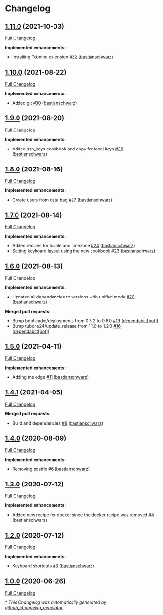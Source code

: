 # Changelog

## [1.11.0](https://github.com/codenamephp/chef.workstation.chef/tree/1.11.0) (2021-10-03)

[Full Changelog](https://github.com/codenamephp/chef.workstation.chef/compare/1.10.0...1.11.0)

**Implemented enhancements:**

- Installing Tabnine extension [\#32](https://github.com/codenamephp/chef.workstation.chef/pull/32) ([bastianschwarz](https://github.com/bastianschwarz))

## [1.10.0](https://github.com/codenamephp/chef.workstation.chef/tree/1.10.0) (2021-08-22)

[Full Changelog](https://github.com/codenamephp/chef.workstation.chef/compare/1.9.0...1.10.0)

**Implemented enhancements:**

- Added git [\#30](https://github.com/codenamephp/chef.workstation.chef/pull/30) ([bastianschwarz](https://github.com/bastianschwarz))

## [1.9.0](https://github.com/codenamephp/chef.workstation.chef/tree/1.9.0) (2021-08-20)

[Full Changelog](https://github.com/codenamephp/chef.workstation.chef/compare/1.8.0...1.9.0)

**Implemented enhancements:**

- Added ssh\_keys cookbook and copy for local keys [\#28](https://github.com/codenamephp/chef.workstation.chef/pull/28) ([bastianschwarz](https://github.com/bastianschwarz))

## [1.8.0](https://github.com/codenamephp/chef.workstation.chef/tree/1.8.0) (2021-08-16)

[Full Changelog](https://github.com/codenamephp/chef.workstation.chef/compare/1.7.0...1.8.0)

**Implemented enhancements:**

- Create users from data bag [\#27](https://github.com/codenamephp/chef.workstation.chef/pull/27) ([bastianschwarz](https://github.com/bastianschwarz))

## [1.7.0](https://github.com/codenamephp/chef.workstation.chef/tree/1.7.0) (2021-08-14)

[Full Changelog](https://github.com/codenamephp/chef.workstation.chef/compare/1.6.0...1.7.0)

**Implemented enhancements:**

- Added recipes for locale and timezone [\#24](https://github.com/codenamephp/chef.workstation.chef/pull/24) ([bastianschwarz](https://github.com/bastianschwarz))
- Setting keyboard layout using the new cookbook [\#23](https://github.com/codenamephp/chef.workstation.chef/pull/23) ([bastianschwarz](https://github.com/bastianschwarz))

## [1.6.0](https://github.com/codenamephp/chef.workstation.chef/tree/1.6.0) (2021-08-13)

[Full Changelog](https://github.com/codenamephp/chef.workstation.chef/compare/1.5.0...1.6.0)

**Implemented enhancements:**

- Updated all dependencies to versions with unified mode [\#20](https://github.com/codenamephp/chef.workstation.chef/pull/20) ([bastianschwarz](https://github.com/bastianschwarz))

**Merged pull requests:**

- Bump bobheadxi/deployments from 0.5.2 to 0.6.0 [\#19](https://github.com/codenamephp/chef.workstation.chef/pull/19) ([dependabot[bot]](https://github.com/apps/dependabot))
- Bump tubone24/update\_release from 1.1.0 to 1.2.0 [\#16](https://github.com/codenamephp/chef.workstation.chef/pull/16) ([dependabot[bot]](https://github.com/apps/dependabot))

## [1.5.0](https://github.com/codenamephp/chef.workstation.chef/tree/1.5.0) (2021-04-11)

[Full Changelog](https://github.com/codenamephp/chef.workstation.chef/compare/1.4.1...1.5.0)

**Implemented enhancements:**

- Adding ms edge [\#11](https://github.com/codenamephp/chef.workstation.chef/pull/11) ([bastianschwarz](https://github.com/bastianschwarz))

## [1.4.1](https://github.com/codenamephp/chef.workstation.chef/tree/1.4.1) (2021-04-05)

[Full Changelog](https://github.com/codenamephp/chef.workstation.chef/compare/1.4.0...1.4.1)

**Merged pull requests:**

- Build and dependencies [\#8](https://github.com/codenamephp/chef.workstation.chef/pull/8) ([bastianschwarz](https://github.com/bastianschwarz))

## [1.4.0](https://github.com/codenamephp/chef.workstation.chef/tree/1.4.0) (2020-08-09)

[Full Changelog](https://github.com/codenamephp/chef.workstation.chef/compare/1.3.0...1.4.0)

**Implemented enhancements:**

- Removing postfix [\#6](https://github.com/codenamephp/chef.workstation.chef/pull/6) ([bastianschwarz](https://github.com/bastianschwarz))

## [1.3.0](https://github.com/codenamephp/chef.workstation.chef/tree/1.3.0) (2020-07-12)

[Full Changelog](https://github.com/codenamephp/chef.workstation.chef/compare/1.2.0...1.3.0)

**Implemented enhancements:**

- Added new recipe for docker since the docker recipe was removed [\#4](https://github.com/codenamephp/chef.workstation.chef/pull/4) ([bastianschwarz](https://github.com/bastianschwarz))

## [1.2.0](https://github.com/codenamephp/chef.workstation.chef/tree/1.2.0) (2020-07-12)

[Full Changelog](https://github.com/codenamephp/chef.workstation.chef/compare/1.0.0...1.2.0)

**Implemented enhancements:**

- Keyboard shortcuts [\#3](https://github.com/codenamephp/chef.workstation.chef/pull/3) ([bastianschwarz](https://github.com/bastianschwarz))

## [1.0.0](https://github.com/codenamephp/chef.workstation.chef/tree/1.0.0) (2020-06-26)

[Full Changelog](https://github.com/codenamephp/chef.workstation.chef/compare/777a64f5964efc2267a07e7b75e07cc50659057f...1.0.0)



\* *This Changelog was automatically generated by [github_changelog_generator](https://github.com/github-changelog-generator/github-changelog-generator)*
